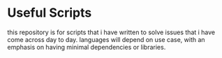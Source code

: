# Useful Scripts

this repository is for scripts that i have written to solve issues that i have come across day to day. languages will depend on use case, with an emphasis on having minimal dependencies or libraries.
